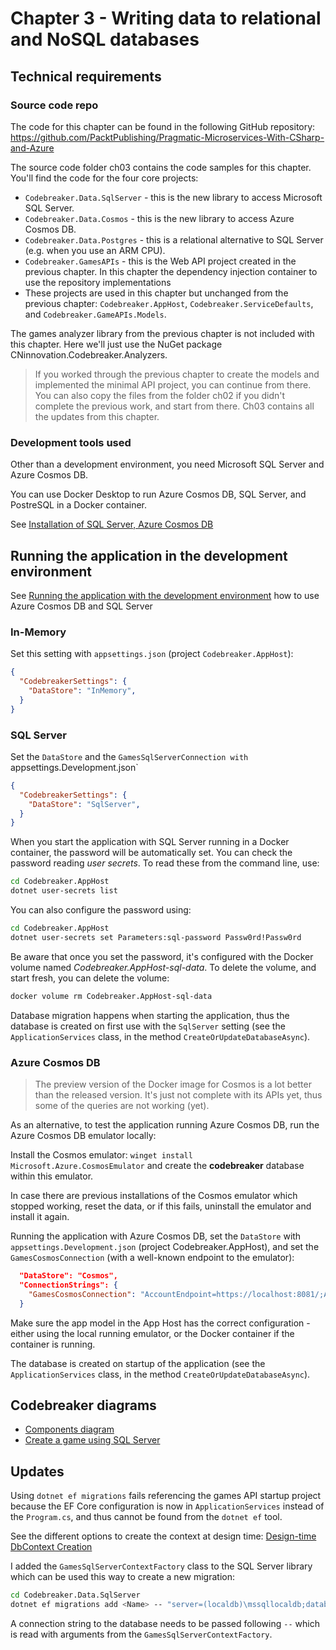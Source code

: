 # Chapter 3 - Writing data to relational and NoSQL databases

## Technical requirements

### Source code repo

The code for this chapter can be found in the following GitHub repository: https://github.com/PacktPublishing/Pragmatic-Microservices-With-CSharp-and-Azure

The source code folder ch03 contains the code samples for this chapter. You'll find the code for the four core projects:

* `Codebreaker.Data.SqlServer` - this is the new library to access Microsoft SQL Server.
* `Codebreaker.Data.Cosmos` - this is the new library to access Azure Cosmos DB.
* `Codebreaker.Data.Postgres` - this is a relational alternative to SQL Server (e.g. when you use an ARM CPU).
* `Codebreaker.GamesAPIs` - this is the Web API project created in the previous chapter. In this chapter the dependency injection container to use the repository implementations 
* These projects are used in this chapter but unchanged from the previous chapter: `Codebreaker.AppHost`, `Codebreaker.ServiceDefaults`, and `Codebreaker.GameAPIs.Models`.

The games analyzer library from the previous chapter is not included with this chapter. Here we'll just use the NuGet package CNinnovation.Codebreaker.Analyzers.

> If you worked through the previous chapter to create the models and implemented the minimal API project, you can continue from there.  You can also copy the files from the folder ch02 if you didn't complete the previous work, and start from there. Ch03 contains all the updates from this chapter.

### Development tools used

Other than a development environment, you need Microsoft SQL Server and Azure Cosmos DB.

You can use Docker Desktop to run Azure Cosmos DB, SQL Server, and PostreSQL in a Docker container.

See [Installation of SQL Server, Azure Cosmos DB](../installation.md)

## Running the application in the development environment

See [Running the application with the development environment](../RunDevEnvironment.md) how to use Azure Cosmos DB and SQL Server

### In-Memory

Set this setting with `appsettings.json` (project `Codebreaker.AppHost`):

```json
{
  "CodebreakerSettings": {
    "DataStore": "InMemory",
  }
}
```

### SQL Server

Set the `DataStore` and the `GamesSqlServerConnection with `appsettings.Development.json`

```json
{
  "CodebreakerSettings": {
    "DataStore": "SqlServer",
  }
}
```

When you start the application with SQL Server running in a Docker container, the password will be automatically set. You can check the password reading *user secrets*. To read these from the command line, use:

```bash
cd Codebreaker.AppHost
dotnet user-secrets list
```

You can also configure the password using:

```bash
cd Codebreaker.AppHost
dotnet user-secrets set Parameters:sql-password Passw0rd!Passw0rd
```

Be aware that once you set the password, it's configured with the Docker volume named *Codebreaker.AppHost-sql-data*. To delete the volume, and start fresh, you can delete the volume:

```bash
docker volume rm Codebreaker.AppHost-sql-data
```

Database migration happens when starting the application, thus the database is created on first use with the `SqlServer` setting (see the `ApplicationServices` class, in the method `CreateOrUpdateDatabaseAsync`).

### Azure Cosmos DB

> The preview version of the Docker image for Cosmos is a lot better than the released version. It's just not complete with its APIs yet, thus some of the queries are not working (yet).

As an alternative, to test the application running Azure Cosmos DB, run the Azure Cosmos DB emulator locally:

Install the Cosmos emulator: `winget install Microsoft.Azure.CosmosEmulator` and create the **codebreaker** database within this emulator.

In case there are previous installations of the Cosmos emulator which stopped working, reset the data, or if this fails, uninstall the emulator and install it again.

Running the application with Azure Cosmos DB, set the `DataStore` with `appsettings.Development.json` (project Codebreaker.AppHost), and set the `GamesCosmosConnection` (with a well-known endpoint to the emulator):

```json
  "DataStore": "Cosmos",
  "ConnectionStrings": {
    "GamesCosmosConnection": "AccountEndpoint=https://localhost:8081/;AccountKey=C2y6yDjf5/R+ob0N8A7Cgv30VRDJIWEHLM+4QDU5DE2nQ9nDuVTqobD4b8mGGyPMbIZnqyMsEcaGQy67XIw/Jw==;"
  }
```

Make sure the app model in the App Host has the correct configuration - either using the local running emulator, or the Docker container if the container is running.

The database is created on startup of the application (see the `ApplicationServices` class, in the method `CreateOrUpdateDatabaseAsync`).

## Codebreaker diagrams

* [Components diagram](components.drawio)
* [Create a game using SQL Server](CreateAGameWithSQLServer.md)

## Updates

Using `dotnet ef migrations` fails referencing the games API startup project because the EF Core configuration is now in `ApplicationServices` instead of the `Program.cs`, and thus cannot be found from the `dotnet ef` tool.

See the different options to create the context at design time: [Design-time DbContext Creation](https://learn.microsoft.com/en-us/ef/core/cli/dbcontext-creation)

I added the `GamesSqlServerContextFactory` class to the SQL Server library which can be used this way to create a new migration:

```bash
cd Codebreaker.Data.SqlServer
dotnet ef migrations add <Name> -- "server=(localdb)\mssqllocaldb;database=Test;trusted_connection=true"
```

A connection string to the database needs to be passed following `--` which is read with arguments from the `GamesSqlServerContextFactory`.

